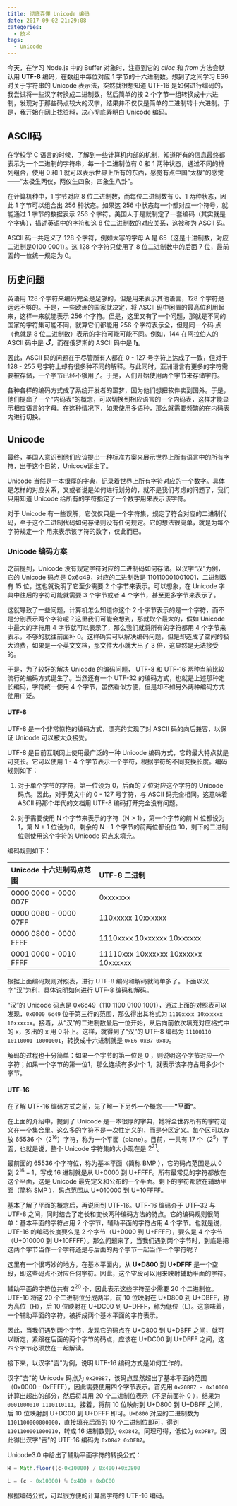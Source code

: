 ```yaml
---
title: 彻底弄懂 Unicode 编码
date: 2017-09-02 21:29:08
categories:
  - 技术
tags: 
  - Unicode
---
```


今天，在学习 Node.js 中的 Buffer 对象时，注意到它的 *alloc* 和 *from* 方法会默认用 **UTF-8** 编码，在数组中每位对应 1 字节的十六进制数。想到了之间学习 ES6 时关于字符串的 Unicode 表示法，突然就很想知道 UTF-16 是如何进行编码的，我尝试将一些汉字转换成二进制数，然后简单的按 2 个字节一组转换成十六进制，发现对于那些码点较大的汉字，结果并不仅仅是简单的二进制转十六进制。于是，我开始在网上找资料，决心彻底弄明白 Unicode 编码。

<!-- more -->

## ASCII码

在学校学 C 语言的时候，了解到一些计算机内部的机制，知道所有的信息最终都表示为一个二进制的字符串，每一个二进制位有 0 和 1 两种状态，通过不同的排列组合，使用 0 和 1 就可以表示世界上所有的东西，感觉有点中国“太极”的感觉——“太极生两仪，两仪生四象，四象生八卦”。

在计算机种中，1 字节对应 8 位二进制数，而每位二进制数有 0、1 两种状态，因此 1 字节可以组合出 256 种状态。如果这 256 中状态每一个都对应一个符号，就能通过 1 字节的数据表示 256 个字符。美国人于是就制定了一套编码（其实就是个字典），描述英语中的字符和这 8 位二进制数的对应关系，这被称为 ASCII 码。

ASCII 码一共定义了 128 个字符，例如大写的字母 A 是 65（这是十进制数，对应二进制是0100 0001）。这 128 个字符只使用了 8 位二进制数中的后面 7 位，最前面的一位统一规定为 0。

## 历史问题

英语用 128 个字符来编码完全是足够的，但是用来表示其他语言，128 个字符是远远不够的。于是，一些欧洲的国家就决定，将 ASCII 码中闲置的最高位利用起来，这样一来就能表示 256 个字符。但是，这里又有了一个问题，那就是不同的国家的字符集可能不同，就算它们都能用 256 个字符表示全，但是同一个码
点（也就是 8 位二进制数）表示的字符可能可能不同。例如，144 在阿拉伯人的 ASCII 码中是 **گ**，而在俄罗斯的 ASCII 码中是 **ђ**。

因此，ASCII 码的问题在于尽管所有人都在 0 - 127 号字符上达成了一致，但对于 128 - 255 号字符上却有很多种不同的解释。与此同时，亚洲语言有更多的字符需要被存储，一个字节已经不够用了。于是，人们开始使用两个字节来存储字符。

各种各样的编码方式成了系统开发者的噩梦，因为他们想把软件卖到国外。于是，他们提出了一个“内码表”的概念，可以切换到相应语言的一个内码表，这样才能显示相应语言的字母。在这种情况下，如果使用多语种，那么就需要频繁的在内码表内进行切换。

## Unicode

最终，美国人意识到他们应该提出一种标准方案来展示世界上所有语言中的所有字符，出于这个目的，Unicode诞生了。

Unicode 当然是一本很厚的字典，记录着世界上所有字符对应的一个数字。具体是怎样的对应关系，又或者说是如何进行划分的，就不是我们考虑的问题了，我们只用知道 Unicode 给所有的字符指定了一个数字用来表示该字符。

对于 Unicode 有一些误解，它仅仅只是一个字符集，规定了符合对应的二进制代码，至于这个二进制代码如何存储则没有任何规定。它的想法很简单，就是为每个字符规定一个
用来表示该字符的数字，仅此而已。

### Unicode 编码方案

之前提到，Unicode 没有规定字符对应的二进制码如何存储。以汉字“汉”为例，它的 Unicode 码点是 0x6c49，对应的二进制数是 110110001001001，二进制数有 15 位，这也就说明了它至少需要 2 个字节来表示。可以想象，在 Unicode 字典中往后的字符可能就需要 3 个字节或者 4 个字节，甚至更多字节来表示了。

这就导致了一些问题，计算机怎么知道你这个 2 个字节表示的是一个字符，而不是分别表示两个字符呢？这里我们可能会想到，那就取个最大的，假如 Unicode 中最大的字符用 4 字节就可以表示了，那么我们就将所有的字符都用 4 个字节来表示，不够的就往前面补 0。这样确实可以解决编码问题，但是却造成了空间的极大浪费，如果是一个英文文档，那文件大小就大出了 3 倍，这显然是无法接受的。

于是，为了较好的解决 Unicode 的编码问题， UTF-8 和 UTF-16 两种当前比较流行的编码方式诞生了。当然还有一个 UTF-32 的编码方式，也就是上述那种定长编码，字符统一使用 4 个字节，虽然看似方便，但是却不如另外两种编码方式使用广泛。

#### UTF-8

UTF-8 是一个非常惊艳的编码方式，漂亮的实现了对 ASCII 码的向后兼容，以保证 Unicode 可以被大众接受。

UTF-8 是目前互联网上使用最广泛的一种 Unicode 编码方式，它的最大特点就是可变长。它可以使用 1 - 4 个字节表示一个字符，根据字符的不同变换长度。编码规则如下：

1. 对于单个字节的字符，第一位设为 0，后面的 7 位对应这个字符的 Unicode 码点。因此，对于英文中的 0 - 127 号字符，与 ASCII 码完全相同。这意味着 ASCII 码那个年代的文档用 UTF-8 编码打开完全没有问题。

2. 对于需要使用 N 个字节来表示的字符（N > 1），第一个字节的前 N 位都设为 1，第 N + 1 位设为0，剩余的 N - 1 个字节的前两位都设位 10，剩下的二进制位则使用这个字符的 Unicode 码点来填充。

编码规则如下：

| Unicode 十六进制码点范围 | UTF-8 二进制                         |
| :------------------- | :---------                           |
| 0000 0000 - 0000 007F | 0xxxxxxx                            |
| 0000 0080 - 0000 07FF | 110xxxxx 10xxxxxx                   |
| 0000 0800 - 0000 FFFF | 1110xxxx 10xxxxxx 10xxxxxx          |
| 0001 0000 - 0010 FFFF | 11110xxx 10xxxxxx 10xxxxxx 10xxxxxx |

根据上面编码规则对照表，进行 UTF-8 编码和解码就简单多了。下面以汉字“汉”为利，具体说明如何进行 UTF-8 编码和解码。

“汉”的 Unicode 码点是 0x6c49（110 1100 0100 1001），通过上面的对照表可以发现，`0x0000 6c49` 位于第三行的范围，那么得出其格式为 `1110xxxx 10xxxxxx 10xxxxxx`。接着，从“汉”的二进制数最后一位开始，从后向前依次填充对应格式中的 x，多出的 x 用 0 补上。这样，就得到了“汉”的 UTF-8 编码为 `11100110 10110001 10001001`，转换成十六进制就是 `0xE6 0xB7 0x89`。

解码的过程也十分简单：如果一个字节的第一位是 0 ，则说明这个字节对应一个字符；如果一个字节的第一位1，那么连续有多少个 1，就表示该字符占用多少个字节。

#### UTF-16

在了解 UTF-16 编码方式之前，先了解一下另外一个概念——**"平面"**。

在上面的介绍中，提到了 Unicode 是一本很厚的字典，她将全世界所有的字符定义在一个集合里。这么多的字符不是一次性定义的，而是分区定义。每个区可以存放 65536 个（$2^{16}$）字符，称为一个平面（plane）。目前，一共有 17 个（$2^{5}$）平面，也就是说，整个 Unicode 字符集的大小现在是 $2^{21}$。

最前面的 65536 个字符位，称为基本平面（简称 BMP ），它的码点范围是从 0 到 $2^{16}-1$，写成 16 进制就是从 U+0000 到 U+FFFF。所有最常见的字符都放在这个平面，这是 Unicode 最先定义和公布的一个平面。剩下的字符都放在辅助平面（简称 SMP ），码点范围从 U+010000 到 U+10FFFF。

基本了解了平面的概念后，再说回到 UTF-16。UTF-16 编码介于 UTF-32 与 UTF-8 之间，同时结合了定长和变长两种编码方法的特点。它的编码规则很简单：基本平面的字符占用 2 个字节，辅助平面的字符占用 4 个字节。也就是说，UTF-16 的编码长度要么是 2 个字节（U+0000 到 U+FFFF），要么是 4 个字节（U+010000 到 U+10FFFF）。那么问题来了，当我们遇到两个字节时，到底是把这两个字节当作一个字符还是与后面的两个字节一起当作一个字符呢？

这里有一个很巧妙的地方，在基本平面内，从 **U+D800** 到 **U+DFFF** 是一个空段，即这些码点不对应任何字符。因此，这个空段可以用来映射辅助平面的字符。

辅助平面的字符位共有 $2^{20}$ 个，因此表示这些字符至少需要 20 个二进制位。UTF-16 将这 20 个二进制位分成两半，前 10 位映射在 U+D800 到 U+DBFF，称为高位（H），后 10 位映射在 U+DC00 到 U+DFFF，称为低位（L）。这意味着，一个辅助平面的字符，被拆成两个基本平面的字符表示。

因此，当我们遇到两个字节，发现它的码点在 U+D800 到 U+DBFF 之间，就可以断定，紧跟在后面的两个字节的码点，应该在 U+DC00 到 U+DFFF 之间，这四个字节必须放在一起解读。

接下来，以汉字"𠮷"为例，说明 UTF-16 编码方式是如何工作的。

汉字"𠮷"的 Unicode 码点为 `0x20BB7`，该码点显然超出了基本平面的范围（0x0000 - 0xFFFF），因此需要使用四个字节表示。首先用 `0x20BB7 - 0x10000` 计算出超出的部分，然后将其用 20 个二进制位表示（不足前面补 0 ），结果为`0001000010 1110110111`。接着，将前 10 位映射到 U+D800 到 U+DBFF 之间，后 10 位映射到 U+DC00 到 U+DFFF 即可。`U+D800` 对应的二进制数为 `1101100000000000`，直接填充后面的 10 个二进制位即可，得到 `1101100001000010`，转成 16 进制数则为 `0xD842`。同理可得，低位为 `0xDFB7`。因此得出汉字"𠮷"的 UTF-16 编码为 `0xD842 0xDFB7`。

Unicode3.0 中给出了辅助平面字符的转换公式：

```javascript
H = Math.floor((c-0x10000) / 0x400)+0xD800

L = (c - 0x10000) % 0x400 + 0xDC00
```

根据编码公式，可以很方便的计算出字符的 UTF-16 编码。
